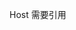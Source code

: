 ﻿Host 需要引用
<PackageReference Include="Mono.TextTemplating" Version="2.2.1" />
<PackageReference Include="System.CodeDom" Version="5.0.0" />